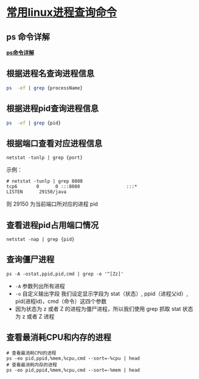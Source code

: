 # [常用linux进程查询命令](https://github.com/superleeyom/blog/issues/15)

## ps 命令详解

[**ps命令详解**](https://wangchujiang.com/linux-command/c/ps.html)

## 根据进程名查询进程信息

```sh
ps  -ef | grep {processName}
```

## 根据进程pid查询进程信息

```sh
ps  -ef | grep {pid}
```

## 根据端口查看对应进程信息

```shell
netstat -tunlp | grep {port}
```

示例：

```
# netstat -tunlp | grep 8080
tcp6       0      0 :::8080                 :::*                    LISTEN      29150/java
```

则 29150 为当前端口所对应的进程 pid

## 查看进程pid占用端口情况

```shell
netstat -nap | grep {pid}
```

## 查询僵尸进程

```shell
ps -A -ostat,ppid,pid,cmd | grep -e '^[Zz]'
```

- `-A` 参数列出所有进程
- `-o` 自定义输出字段 我们设定显示字段为 stat（状态）, ppid（进程父id）, pid(进程id)，cmd（命令）这四个参数
- 因为状态为 z 或者 Z 的进程为僵尸进程，所以我们使用 grep 抓取 stat 状态为 z 或者 Z 进程

## 查看最消耗CPU和内存的进程

```shell
# 查看最消耗CPU的进程
ps -eo pid,ppid,%mem,%cpu,cmd --sort=-%cpu | head
# 查看最消耗内存的进程
ps -eo pid,ppid,%mem,%cpu,cmd --sort=-%mem | head
```

